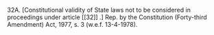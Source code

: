 32A. [Constitutional validity of State laws not to be considered in proceedings under article [[32]] .] Rep. by the Constitution (Forty-third Amendment) Act, 1977, s. 3 (w.e.f. 13-4-1978).


